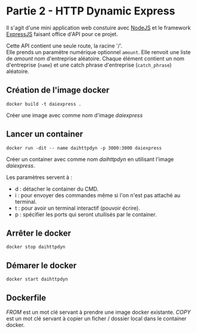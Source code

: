 # Partie 2 - HTTP Dynamic Express

Il s'agit d'une mini application web constuire avec [NodeJS](https://nodejs.org/en/) et le framework [ExpressJS](https://expressjs.com/) faisant office d'API pour ce projet.

Cette API contient une seule route, la racine '/'.   
Elle prends un paramètre numérique optionnel `amount`. Elle renvoit une liste de *amount* nom d'entreprise aléatoire. Chaque élément contient un nom d'entreprise (`name`) et une catch phrase d'entreprise (`catch_phrase`) aléatoire.

## Création de l'image docker
`docker build -t daiexpress .` 

Créer une image avec comme nom d'image *daiexpress*

## Lancer un container
`docker run -dit -- name daihttpdyn -p 3000:3000 daiexpress` 

Créer un container avec comme nom *daihttpdyn* en utilisant l'image *daiexpress*. 

Les paramètres servent à :
- d : détacher le container du CMD.
- i : pour envoyer des commandes même si l'on n'est pas attaché au terminal.
- t : pour avoir un terminal interactif (pouvoir écrire).
- p : spécifier les ports qui seront utuilisés par le container.
  
## Arrêter le docker
`docker stop daihttpdyn`

## Démarer le docker
`docker start daihttpdyn`

## Dockerfile
*FROM* est un mot clé servant à prendre une image docker existante.
*COPY* est un mot clé servant à copier un ficher / dossier local dans le container docker.